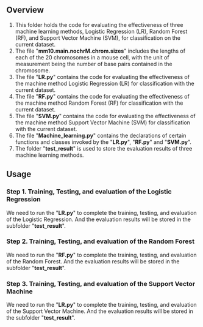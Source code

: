 ## Overview
1. This folder holds the code for evaluating the effectiveness of three machine learning methods, Logistic Regression (LR), Random Forest (RF), and Support Vector Machine (SVM), for classification on the current dataset.  
2. The file "**mm10.main.nochrM.chrom.sizes**" includes the lengths of each of the 20 chromosomes in a mouse cell, with the unit of measurement being the number of base pairs contained in the chromosome.
3. The file "**LR.py**" contains the code for evaluating the effectiveness of the machine method Logistic Regression (LR) for classification with the current dataset.
4. The file "**RF.py**" contains the code for evaluating the effectiveness of the machine method Random Forest (RF) for classification with the current dataset.
5. The file "**SVM.py**" contains the code for evaluating the effectiveness of the machine method Support Vector Machine (SVM) for classification with the current dataset.
6. The file "**Machine_learning.py**" contains the declarations of certain functions and classes invoked by the "**LR.py**", "**RF.py**" and "**SVM.py**".
7. The folder "**test_result**" is used to store the evaluation results of three machine learning methods.

## Usage 
### Step 1. Training, Testing, and evaluation of the Logistic Regression
We need to run the "**LR.py**" to complete the training, testing, and evaluation of the Logistic Regression. And the evaluation results will be stored in the subfolder "**test_result**".
### Step 2. Training, Testing, and evaluation of the Random Forest
We need to run the "**RF.py**" to complete the training, testing, and evaluation of the Random Forest. And the evaluation results will be stored in the subfolder "**test_result**".
### Step 3. Training, Testing, and evaluation of the Support Vector Machine
We need to run the "**LR.py**" to complete the training, testing, and evaluation of the Support Vector Machine. And the evaluation results will be stored in the subfolder "**test_result**".